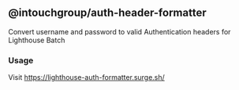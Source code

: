 ## @intouchgroup/auth-header-formatter

Convert username and password to valid Authentication headers for  Lighthouse Batch

### Usage

Visit https://lighthouse-auth-formatter.surge.sh/